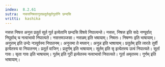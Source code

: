 ```yaml
---
index:  8.2.61
sutra:  नसत्तनिषत्तानुत्तप्रतूर्तसूर्तगूर्तानि छन्दसि
vritti:  kashika 
---
```


नसत्त निषत्त अनुत्त प्रतूर्त सूर्त गूर्त इत्येतानि छन्दसि विषये निपात्यन्ते। नसत्त, निषत्त इति सदेः नण्पूर्वात् निपूर्वाच् च नत्वाभावो निपात्यते। नसत्तमञ्जसा। नसन्नम् इति भषायाम्। निषत्तः। निषण्णः इति भाषायाम्। अनुत्तम् इति उन्देः नञ्पूर्वस्य निपातनम्। अनुत्तमा ते मघवन्। अनुन्न इति भाषायाम्। प्रतुर्तम् इति त्वरतेः तुर्वी इत्येतस्य वा निपातनम्। प्रतूर्तं वाजिन्। प्रतूर्णम् इति भाषायाम्। सूर्तम् इति सृ इत्येतस्य उत्वं निपात्यते। सूर्ता गावः। सृता गावः इति भाषायाम्। गूर्तम् इति गूरी इत्येतस्य नत्वाभावो निपात्यते। गूर्ता अमृतस्य। गूर्णम् इति भाषायाम्।

